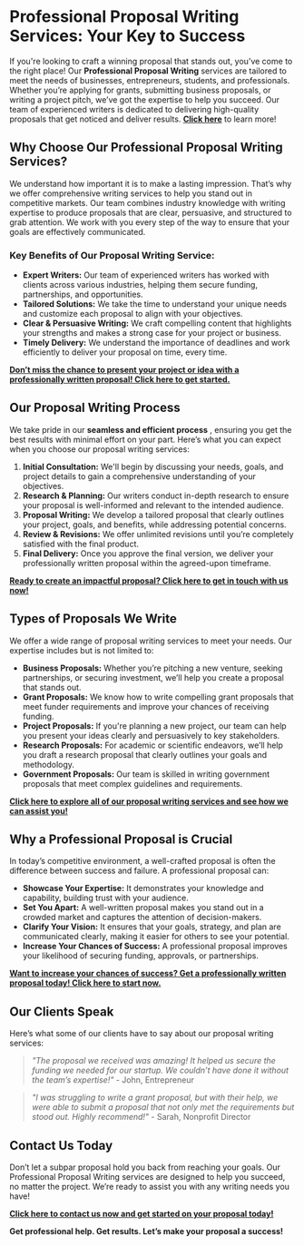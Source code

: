 # Professional Proposal Writing Services: Your Key to Success

If you're looking to craft a winning proposal that stands out, you’ve come to the right place! Our **Professional Proposal Writing** services are tailored to meet the needs of businesses, entrepreneurs, students, and professionals. Whether you’re applying for grants, submitting business proposals, or writing a project pitch, we’ve got the expertise to help you succeed. Our team of experienced writers is dedicated to delivering high-quality proposals that get noticed and deliver results. [**Click here**](https://tinyurl.com/topessay?keyword=professional+proposal+writing) to learn more!

## Why Choose Our Professional Proposal Writing Services?

We understand how important it is to make a lasting impression. That’s why we offer comprehensive writing services to help you stand out in competitive markets. Our team combines industry knowledge with writing expertise to produce proposals that are clear, persuasive, and structured to grab attention. We work with you every step of the way to ensure that your goals are effectively communicated.

### Key Benefits of Our Proposal Writing Service:

- **Expert Writers:** Our team of experienced writers has worked with clients across various industries, helping them secure funding, partnerships, and opportunities.
- **Tailored Solutions:** We take the time to understand your unique needs and customize each proposal to align with your objectives.
- **Clear & Persuasive Writing:** We craft compelling content that highlights your strengths and makes a strong case for your project or business.
- **Timely Delivery:** We understand the importance of deadlines and work efficiently to deliver your proposal on time, every time.

[**Don’t miss the chance to present your project or idea with a professionally written proposal! Click here to get started.**](https://tinyurl.com/topessay?keyword=professional+proposal+writing)

## Our Proposal Writing Process

We take pride in our **seamless and efficient process** , ensuring you get the best results with minimal effort on your part. Here’s what you can expect when you choose our proposal writing services:

1. **Initial Consultation:** We'll begin by discussing your needs, goals, and project details to gain a comprehensive understanding of your objectives.
2. **Research & Planning:** Our writers conduct in-depth research to ensure your proposal is well-informed and relevant to the intended audience.
3. **Proposal Writing:** We develop a tailored proposal that clearly outlines your project, goals, and benefits, while addressing potential concerns.
4. **Review & Revisions:** We offer unlimited revisions until you’re completely satisfied with the final product.
5. **Final Delivery:** Once you approve the final version, we deliver your professionally written proposal within the agreed-upon timeframe.

[**Ready to create an impactful proposal? Click here to get in touch with us now!**](https://tinyurl.com/topessay?keyword=professional+proposal+writing)

## Types of Proposals We Write

We offer a wide range of proposal writing services to meet your needs. Our expertise includes but is not limited to:

- **Business Proposals:** Whether you’re pitching a new venture, seeking partnerships, or securing investment, we’ll help you create a proposal that stands out.
- **Grant Proposals:** We know how to write compelling grant proposals that meet funder requirements and improve your chances of receiving funding.
- **Project Proposals:** If you're planning a new project, our team can help you present your ideas clearly and persuasively to key stakeholders.
- **Research Proposals:** For academic or scientific endeavors, we’ll help you draft a research proposal that clearly outlines your goals and methodology.
- **Government Proposals:** Our team is skilled in writing government proposals that meet complex guidelines and requirements.

[**Click here to explore all of our proposal writing services and see how we can assist you!**](https://tinyurl.com/topessay?keyword=professional+proposal+writing)

## Why a Professional Proposal is Crucial

In today’s competitive environment, a well-crafted proposal is often the difference between success and failure. A professional proposal can:

- **Showcase Your Expertise:** It demonstrates your knowledge and capability, building trust with your audience.
- **Set You Apart:** A well-written proposal makes you stand out in a crowded market and captures the attention of decision-makers.
- **Clarify Your Vision:** It ensures that your goals, strategy, and plan are communicated clearly, making it easier for others to see your potential.
- **Increase Your Chances of Success:** A professional proposal improves your likelihood of securing funding, approvals, or partnerships.

[**Want to increase your chances of success? Get a professionally written proposal today! Click here to start now.**](https://tinyurl.com/topessay?keyword=professional+proposal+writing)

## Our Clients Speak

Here’s what some of our clients have to say about our proposal writing services:

> _"The proposal we received was amazing! It helped us secure the funding we needed for our startup. We couldn’t have done it without the team’s expertise!"_ - John, Entrepreneur

> _"I was struggling to write a grant proposal, but with their help, we were able to submit a proposal that not only met the requirements but stood out. Highly recommend!"_ - Sarah, Nonprofit Director

## Contact Us Today

Don’t let a subpar proposal hold you back from reaching your goals. Our Professional Proposal Writing services are designed to help you succeed, no matter the project. We’re ready to assist you with any writing needs you have!

[**Click here to contact us now and get started on your proposal today!**](https://tinyurl.com/topessay?keyword=professional+proposal+writing)

**Get professional help. Get results. Let’s make your proposal a success!**
